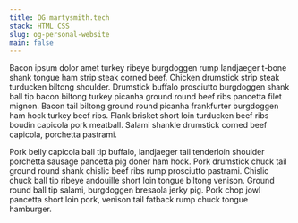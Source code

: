 ```yaml
---
title: OG martysmith.tech
stack: HTML CSS
slug: og-personal-website
main: false
---
```


Bacon ipsum dolor amet turkey ribeye burgdoggen rump landjaeger t-bone shank tongue ham strip steak corned beef. Chicken drumstick strip steak turducken biltong shoulder. Drumstick buffalo prosciutto burgdoggen shank ball tip bacon biltong turkey picanha ground round beef ribs pancetta filet mignon. Bacon tail biltong ground round picanha frankfurter burgdoggen ham hock turkey beef ribs. Flank brisket short loin turducken beef ribs boudin capicola pork meatball. Salami shankle drumstick corned beef capicola, porchetta pastrami.

Pork belly capicola ball tip buffalo, landjaeger tail tenderloin shoulder porchetta sausage pancetta pig doner ham hock. Pork drumstick chuck tail ground round shank chislic beef ribs rump prosciutto pastrami. Chislic chuck ball tip ribeye andouille short loin tongue biltong venison. Ground round ball tip salami, burgdoggen bresaola jerky pig. Pork chop jowl pancetta short loin pork, venison tail fatback rump chuck tongue hamburger.